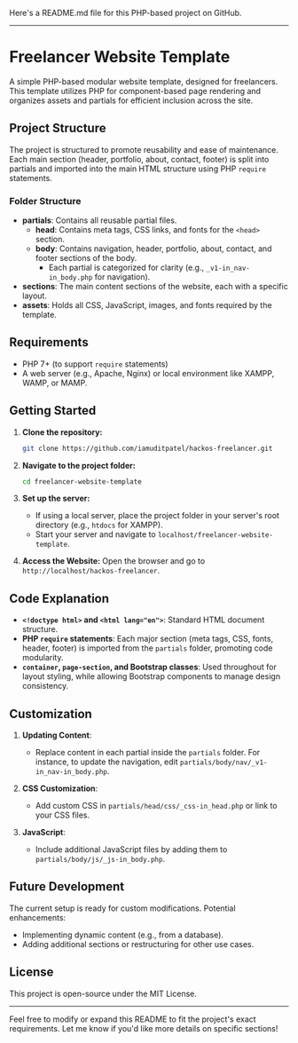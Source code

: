 Here's a README.md file for this PHP-based project on GitHub.

---
# Freelancer Website Template

A simple PHP-based modular website template, designed for freelancers. This template utilizes PHP for component-based page rendering and organizes assets and partials for efficient inclusion across the site.

## Project Structure

The project is structured to promote reusability and ease of maintenance. Each main section (header, portfolio, about, contact, footer) is split into partials and imported into the main HTML structure using PHP `require` statements.

### Folder Structure

- **partials**: Contains all reusable partial files.
  - **head**: Contains meta tags, CSS links, and fonts for the `<head>` section.
  - **body**: Contains navigation, header, portfolio, about, contact, and footer sections of the body.
    - Each partial is categorized for clarity (e.g., `_v1-in_nav-in_body.php` for navigation).
- **sections**: The main content sections of the website, each with a specific layout.
- **assets**: Holds all CSS, JavaScript, images, and fonts required by the template.

## Requirements

- PHP 7+ (to support `require` statements)
- A web server (e.g., Apache, Nginx) or local environment like XAMPP, WAMP, or MAMP.

## Getting Started

1. **Clone the repository:**
   ```bash
   git clone https://github.com/iamuditpatel/hackos-freelancer.git
   ```

2. **Navigate to the project folder:**
   ```bash
   cd freelancer-website-template
   ```

3. **Set up the server:**
   - If using a local server, place the project folder in your server's root directory (e.g., `htdocs` for XAMPP).
   - Start your server and navigate to `localhost/freelancer-website-template`.

4. **Access the Website:**
   Open the browser and go to `http://localhost/hackos-freelancer`.

## Code Explanation

- **`<!doctype html>` and `<html lang="en">`**: Standard HTML document structure.
- **PHP `require` statements**: Each major section (meta tags, CSS, fonts, header, footer) is imported from the `partials` folder, promoting code modularity.
- **`container`, `page-section`, and Bootstrap classes**: Used throughout for layout styling, while allowing Bootstrap components to manage design consistency.

## Customization

1. **Updating Content**:
   - Replace content in each partial inside the `partials` folder. For instance, to update the navigation, edit `partials/body/nav/_v1-in_nav-in_body.php`.
   
2. **CSS Customization**:
   - Add custom CSS in `partials/head/css/_css-in_head.php` or link to your CSS files.
   
3. **JavaScript**:
   - Include additional JavaScript files by adding them to `partials/body/js/_js-in_body.php`.

## Future Development

The current setup is ready for custom modifications. Potential enhancements:
- Implementing dynamic content (e.g., from a database).
- Adding additional sections or restructuring for other use cases.

## License

This project is open-source under the MIT License.

---

Feel free to modify or expand this README to fit the project's exact requirements. Let me know if you'd like more details on specific sections!
